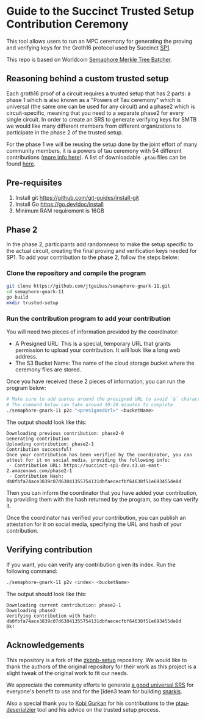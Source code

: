 # Guide to the Succinct Trusted Setup Contribution Ceremony

This tool allows users to run an MPC ceremony for generating the proving and verifying keys for the Groth16 protocol used by Succinct [SP1](https://docs.succinct.xyz/docs/sp1/introduction).

This repo is based on Worldcoin [Semaphore Merkle Tree Batcher](http://github.com/worldcoin/semaphore-mtb/).

## Reasoning behind a custom trusted setup

Each groth16 proof of a circuit requires a trusted setup that has 2 parts: a phase 1 which is also known as a "Powers of Tau ceremony" which is universal (the same one can be used for any circuit) and a phase2 which is circuit-specific, meaning that you need to a separate phase2 for every single circuit. In order to create an SRS to generate verifying keys for SMTB we would like many different members from different organizations to participate in the phase 2 of the trusted setup.

For the phase 1 we will be reusing the setup done by the joint effort of many community members, it is a powers of tau ceremony with 54 different contributions ([more info here](https://github.com/privacy-scaling-explorations/perpetualpowersoftau)). A list of downloadable `.ptau` files can be found [here](https://github.com/iden3/snarkjs/blob/master/README.md#7-prepare-phase-2).

## Pre-requisites

1. Install git https://github.com/git-guides/install-git
2. Install Go https://go.dev/doc/install
3. Minimum RAM requirement is 16GB

## Phase 2

In the phase 2, participants add randomness to make the setup specific to the actual circuit, creating the final proving and verification keys needed for SP1. To add your contribution to the phase 2, follow the steps below:

### Clone the repository and compile the program

```bash
git clone https://github.com/jtguibas/semaphore-gnark-11.git
cd semaphore-gnark-11
go build
mkdir trusted-setup
```

### Run the contribution program to add your contribution

You will need two pieces of information provided by the coordinator:

* A Presigned URL: This is a special, temporary URL that grants permission to upload your contribution. It will look like a long web address.
* The S3 Bucket Name: The name of the cloud storage bucket where the ceremony files are stored.

Once you have received these 2 pieces of information, you can run the program below:

```bash
# Make sure to add quotes around the presigned URL to avoid `&` character in the URL being interpreted by your shell
# The command below can take around 10-20 minutes to complete
./semaphore-gnark-11 p2c "<presignedUrl>" <bucketName>
```

The output should look like this:

```
Downloading previous contribution: phase2-0
Generating contribution
Uploading contribution: phase2-1
Contribution successful!
Once your contribution has been verified by the coordinator, you can attest for it on social media, providing the following info:
 - Contribution URL: https://succinct-sp1-dev.s3.us-east-2.amazonaws.com/phase2-1
 - Contribution Hash: db0fbfa74ace3839c07d63041355754131dbfaececfbf64638f51e693455de8d
```

Then you can inform the coordinator that you have added your contribution, by providing them with the hash returned by the program, so they can verify it.

Once the coordinator has verified your contribution, you can publish an attestation for it on social media, specifying the URL and hash of your contribution.

## Verifying contribution

If you want, you can verify any contribution given its index. Run the following command:

```bash
./semaphore-gnark-11 p2v <index> <bucketName>
```

The output should look like this:

```
Downloading current contribution: phase2-1
Downloading phase2
Verifying contribution with hash: db0fbfa74ace3839c07d63041355754131dbfaececfbf64638f51e693455de8d
Ok!
```

## Acknowledgements

This repository is a fork of the [zkbnb-setup](https://github.com/bnb-chain/zkbnb-setup/) repository. We would like to thank the authors of the original repository for their work as this project is a slight tweak of the original work to fit our needs.

We appreciate the community efforts to generate [a good universal SRS](https://github.com/privacy-scaling-explorations/perpetualpowersoftau) for everyone's benefit to use and for the [iden3 team for building [snarkjs](https://github.com/iden3/snarkjs).

Also a special thank you to [Kobi Gurkan](https://twitter.com/kobigurk) for his contributions to the [ptau-deserialzier](https://github.com/worldcoin/ptau-deserializer) tool and his advice on the trusted setup process.
